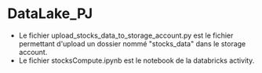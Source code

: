 # DataLake_PJ
- Le fichier upload_stocks_data_to_storage_account.py est le fichier permettant d'upload un dossier nommé "stocks_data" dans le storage account. 
- Le fichier stocksCompute.ipynb est le notebook de la databricks activity.
